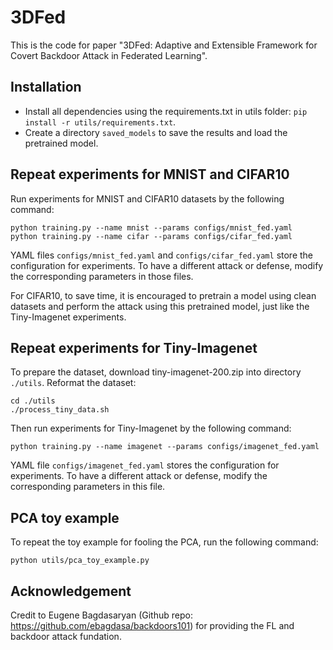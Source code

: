 # 3DFed
This is the code for paper "3DFed: Adaptive and Extensible Framework for Covert Backdoor Attack in Federated Learning".

## Installation
* Install all dependencies using the requirements.txt in utils folder: `pip install -r utils/requirements.txt`.
* Create a directory `saved_models` to save the results and load the pretrained model.

## Repeat experiments for MNIST and CIFAR10
Run experiments for MNIST and CIFAR10 datasets by the following command:
```
python training.py --name mnist --params configs/mnist_fed.yaml
python training.py --name cifar --params configs/cifar_fed.yaml
```
YAML files `configs/mnist_fed.yaml` and `configs/cifar_fed.yaml` store the configuration for experiments. To have a different attack or defense, modify the corresponding parameters in those files.

For CIFAR10, to save time, it is encouraged to pretrain a model using clean datasets and perform the attack using this pretrained model, just like the Tiny-Imagenet experiments.

## Repeat experiments for Tiny-Imagenet
To prepare the dataset, download tiny-imagenet-200.zip into directory `./utils`. Reformat the dataset:
```
cd ./utils
./process_tiny_data.sh
```

Then run experiments for Tiny-Imagenet by the following command:
```
python training.py --name imagenet --params configs/imagenet_fed.yaml
```

YAML file `configs/imagenet_fed.yaml` stores the configuration for experiments. To have a different attack or defense, modify the corresponding parameters in this file.

## PCA toy example
To repeat the toy example for fooling the PCA, run the following command:
```
python utils/pca_toy_example.py
```

## Acknowledgement
Credit to Eugene Bagdasaryan (Github repo: https://github.com/ebagdasa/backdoors101) for providing the FL and backdoor attack fundation.